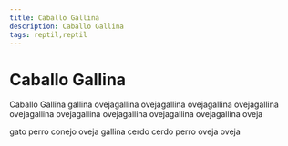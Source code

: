 ```yaml
---
title: Caballo Gallina
description: Caballo Gallina
tags: reptil,reptil
---
```


# Caballo Gallina

Caballo Gallina gallina ovejagallina ovejagallina ovejagallina ovejagallina ovejagallina ovejagallina ovejagallina ovejagallina ovejagallina oveja

gato perro conejo oveja gallina cerdo cerdo perro oveja oveja